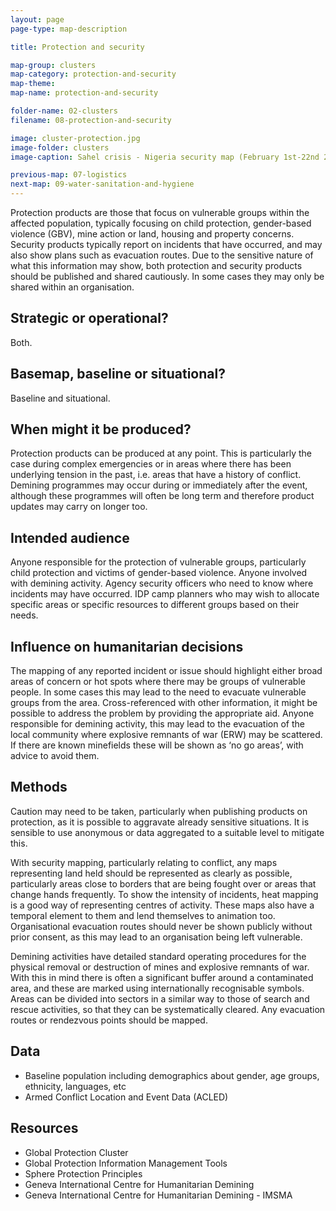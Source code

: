 ```yaml
---
layout: page
page-type: map-description

title: Protection and security

map-group: clusters
map-category: protection-and-security
map-theme: 
map-name: protection-and-security

folder-name: 02-clusters
filename: 08-protection-and-security

image: cluster-protection.jpg
image-folder: clusters
image-caption: Sahel crisis - Nigeria security map (February 1st-22nd 2012)

previous-map: 07-logistics
next-map: 09-water-sanitation-and-hygiene
---
```

Protection products are those that focus on vulnerable groups within the affected population, typically focusing on child protection, gender-based violence \(GBV\), mine action or land, housing and property concerns. Security products typically report on incidents that have occurred, and may also show plans such as evacuation routes. Due to the sensitive nature of what this information may show, both protection and security products should be published and shared cautiously. In some cases they may only be shared within an organisation.

## Strategic or operational?

Both.

## Basemap, baseline or situational?

Baseline and situational.

## When might it be produced?

Protection products can be produced at any point. This is particularly the case during complex emergencies or in areas where there has been underlying tension in the past, i.e. areas that have a history of conflict. Demining programmes may occur during or immediately after the event, although these programmes will often be long term and therefore product updates may carry on longer too.

## Intended audience

Anyone responsible for the protection of vulnerable groups, particularly child protection and victims of gender-based violence. Anyone involved with demining activity. Agency security officers who need to know where incidents may have occurred. IDP camp planners who may wish to allocate specific areas or specific resources to different groups based on their needs.

## Influence on humanitarian decisions

The mapping of any reported incident or issue should highlight either broad areas of concern or hot spots where there may be groups of vulnerable people. In some cases this may lead to the need to evacuate vulnerable groups from the area. Cross-referenced with other information, it might be possible to address the problem by providing the appropriate aid. Anyone responsible for demining activity, this may lead to the evacuation of the local community where explosive remnants of war \(ERW\) may be scattered. If there are known minefields these will be shown as ‘no go areas’, with advice to avoid them.

## Methods

Caution may need to be taken, particularly when publishing products on protection, as it is possible to aggravate already sensitive situations. It is sensible to use anonymous or data aggregated to a suitable level to mitigate this.

With security mapping, particularly relating to conflict, any maps representing land held should be represented as clearly as possible, particularly areas close to borders that are being fought over or areas that change hands frequently. To show the intensity of incidents, heat mapping is a good way of representing centres of activity. These maps also have a temporal element to them and lend themselves to animation too. Organisational evacuation routes should never be shown publicly without prior consent, as this may lead to an organisation being left vulnerable.

Demining activities have detailed standard operating procedures for the physical removal or destruction of mines and explosive remnants of war. With this in mind there is often a significant buffer around a contaminated area, and these are marked using internationally recognisable symbols. Areas can be divided into sectors in a similar way to those of search and rescue activities, so that they can be systematically cleared. Any evacuation routes or rendezvous points should be mapped.

## Data

* Baseline population including demographics about gender, age groups, ethnicity, languages, etc
* Armed Conflict Location and Event Data \(ACLED\)

## Resources

* Global Protection Cluster
* Global Protection Information Management Tools
* Sphere Protection Principles
* Geneva International Centre for Humanitarian Demining
* Geneva International Centre for Humanitarian Demining - IMSMA

